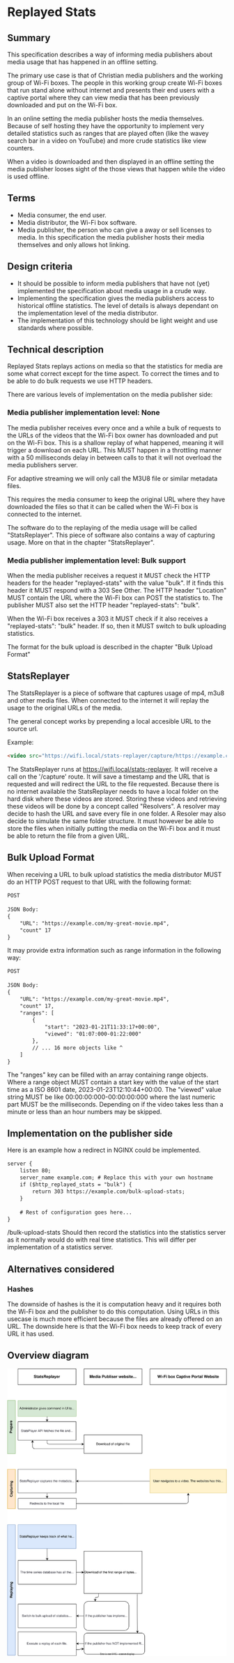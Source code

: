 # Replayed Stats


## Summary

This specification describes a way of informing media publishers about media usage that has happened in an offline setting. 

The primary use case is that of Christian media publishers and the working group of Wi-Fi boxes. The people in this working group create Wi-Fi boxes that run stand alone without internet and presents their end users with a captive portal where they can view media that has been previously downloaded and put on the Wi-Fi box. 

In an online setting the media publisher hosts the media themselves. Because of self hosting they have the opportunity to implement very detailed statistics such as ranges that are played often (like the wavey search bar in a video on YouTube) and more crude statistics like view counters.

When a video is downloaded and then displayed in an offline setting the media publisher looses sight of the those views that happen while the video is used offline.


## Terms

- Media consumer, the end user.
- Media distributor, the Wi-Fi box software.
- Media publisher, the person who can give a away or sell licenses to media. In this specification the media publisher hosts their media themselves and only allows hot linking. 


## Design criteria

- It should be possible to inform media publishers that have not (yet) implemented the specification about media usage in a crude way.
- Implementing the specification gives the media publishers access to historical offline statistics. The level of details is always dependant on the implementation level of the media distributor.
- The implementation of this technology should be light weight and use standards where possible.


## Technical description

Replayed Stats replays actions on media so that the statistics for media are some what correct except for the time aspect. To correct the times and to be able to do bulk requests we use HTTP headers.

There are various levels of implementation on the media publisher side:


### Media publisher implementation level: None

The media publisher receives every once and a while a bulk of requests to the URLs of the videos that the Wi-Fi box owner has downloaded and put on the Wi-Fi box. This is a shallow replay of what happened, meaning it will trigger a download on each URL. This MUST happen in a throttling manner with a 50 milliseconds delay in between calls to that it will not overload the media publishers server.

For adaptive streaming we will only call the M3U8 file or similar metadata files.

This requires the media consumer to keep the original URL where they have downloaded the files so that it can be called when the Wi-Fi box is connected to the internet.

The software do to the replaying of the media usage will be called "StatsReplayer". This piece of software also contains a way of capturing usage. More on that in the chapter "StatsReplayer".


### Media publisher implementation level: Bulk support

When the media publisher receives a request it MUST check the HTTP headers for the header "replayed-stats" with the value "bulk". If it finds this header it MUST respond with a 303 See Other. The HTTP header "Location" MUST contain the URL where the Wi-Fi box can POST the statistics to. The publisher MUST also set the HTTP header "replayed-stats": "bulk".

When the Wi-Fi box receives a 303 it MUST check if it also receives a "replayed-stats": "bulk" header. If so, then it MUST switch to bulk uploading statistics.

The format for the bulk upload is described in the chapter "Bulk Upload Format"


## StatsReplayer

The StatsReplayer is a piece of software that captures usage of mp4, m3u8 and other media files. When connected to the internet it will replay the usage to the original URLs of the media.

The general concept works by prepending a local accesible URL to the source url.

Example:

```html
<video src="https://wifi.local/stats-replayer/capture/https://example.com/my-great-movie.mp4"></video>
```

The StatsReplayer runs at https://wifi.local/stats-replayer. It will receive a call on the '/capture' route. It will save a timestamp and the URL that is requested and will redirect the URL to the file requested. Because there is no internet available the StatsReplayer needs to have a local folder on the hard disk where these videos are stored. Storing these videos and retrieving these videos will be done by a concept called "Resolvers". A resolver may decide to hash the URL and save every file in one folder. A Resoler may also decide to simulate the same folder structure. It must however be able to store the files when initially putting the media on the Wi-Fi box and it must be able to return the file from a given URL.


## Bulk Upload Format

When receiving a URL to bulk upload statistics the media distributor MUST do an HTTP POST request to that URL with the following format:

```
POST

JSON Body:
{
    "URL": "https://example.com/my-great-movie.mp4",
    "count" 17
}
```

It may provide extra information such as range information in the following way:

```
POST

JSON Body:
{
    "URL": "https://example.com/my-great-movie.mp4",
    "count" 17,
    "ranges": [
        { 
            "start": "2023-01-21T11:33:17+00:00", 
            "viewed": "01:07:000-01:22:000" 
        },
        // ... 16 more objects like ^
    ]
}
```
The "ranges" key can be filled with an array containing range objects. Where a range object MUST contain a start key with the value of the start time as a ISO 8601 date, 2023-01-23T12:10:44+00:00.
The "viewed" value string MUST be like 00:00:00:000-00:00:00:000 where the last numeric part MUST be the milliseconds. Depending on if the video takes less than a minute or less than an hour numbers may be skipped.

## Implementation on the publisher side

Here is an example how a redirect in NGINX could be implemented.

```
server {
    listen 80;
    server_name example.com; # Replace this with your own hostname
    if ($http_replayed_stats = "bulk") {
        return 303 https://example.com/bulk-upload-stats;
    }

    # Rest of configuration goes here... 
}
```

/bulk-upload-stats Should then record the statistics into the statistics server as it normally would do with real time statistics. This will differ per implementation of a statistics server.

## Alternatives considered

### Hashes

The downside of hashes is the it is computation heavy and it requires both the Wi-Fi box and the publisher to do this computation. Using URLs in this usecase is much more efficient because the files are already offered on an URL. The downside here is that the Wi-Fi box needs to keep track of every URL it has used.

## Overview diagram

![Overview diagram](/ReplayedStats.svg "Overview diagram")